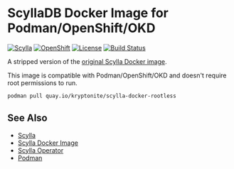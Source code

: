 # ScyllaDB Docker Image for Podman/OpenShift/OKD

[![Scylla][scylla-badge]][scylla-url]
[![OpenShift][openshift-badge]][openshift-url]
[![License][license-badge]][license-url]
[![Build Status][build-badge]][build-url]

A stripped version of the [original Scylla Docker image][scylla-docker].

This image is compatible with Podman/OpenShift/OKD and
doesn't require root permissions to run.

```bash
podman pull quay.io/kryptonite/scylla-docker-rootless
```

## See Also

- [Scylla][scylla]
- [Scylla Docker Image][scylla-docker]
- [Scylla Operator][scylla-operator]
- [Podman][podman]

[build-badge]: https://quay.io/repository/kryptonite/scylla-docker-rootless/status
[build-url]: https://quay.io/repository/kryptonite/scylla-docker-rootless
[license-badge]: https://img.shields.io/badge/License-AGPL--3.0-blue.svg?style=flat
[license-url]: LICENSE
[scylla-badge]: https://img.shields.io/badge/Scylla-DB-blue.svg?style=flat
[scylla-url]: https://github.com/scylladb/scylla
[openshift-badge]: https://img.shields.io/badge/OpenShift-4.x-orange.svg?style=flat
[openshift-url]: https://docs.openshift.com/container-platform/4.5/openshift_images/create-images.html#images-create-guide-general_create-images

[scylla]: https://github.com/scylladb/scylla
[scylla-docker]: https://github.com/scylladb/scylla/tree/master/dist/docker/redhat
[scylla-operator]: https://github.com/scylladb/scylla-operator
[podman]: https://podman.io/
